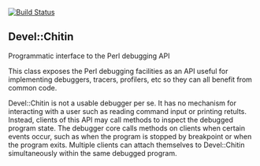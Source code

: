 [![Build Status](https://travis-ci.org/brummett/Devel-Chitin.png?branch=master)](https://travis-ci.org/brummett/Devel-Chitin)
## Devel::Chitin

Programmatic interface to the Perl debugging API

This class exposes the Perl debugging facilities as an API useful for
implementing debuggers, tracers, profilers, etc so they can all benefit from
common code.

Devel::Chitin is not a usable debugger per se.  It has no mechanism for interacting
with a user such as reading command input or printing retults.  Instead,
clients of this API may call methods to inspect the debugged program state.
The debugger core calls methods on clients when certain events occur, such
as when the program is stopped by breakpoint or when the program exits.
Multiple clients can attach themselves to Devel::Chitin simultaneously within
the same debugged program.

